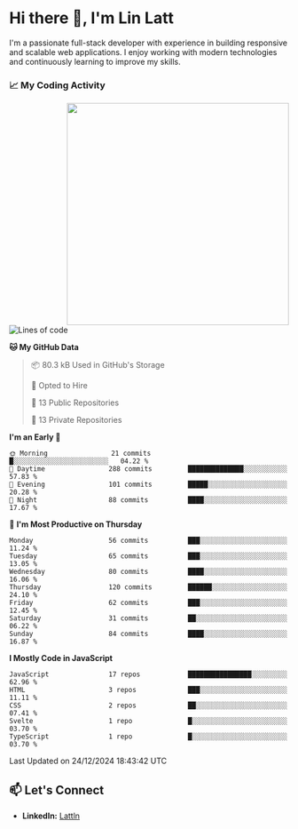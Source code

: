 # Hi there 👋, I'm Lin Latt

I'm a passionate full-stack developer with experience in building responsive and scalable web applications. I enjoy working with modern technologies and continuously learning to improve my skills.

### 📈 My Coding Activity 
<img src="https://github.com/user-attachments/assets/6cec4854-3eec-4600-9120-9be1d3cb2bfe"  width="400px" align="right">

<!--START_SECTION:waka-->
![Lines of code](https://img.shields.io/badge/From%20Hello%20World%20I%27ve%20Written-298.2%20thousand%20lines%20of%20code-blue)

**🐱 My GitHub Data** 

> 📦 80.3 kB Used in GitHub's Storage 
 > 
> 💼 Opted to Hire
 > 
> 📜 13 Public Repositories 
 > 
> 🔑 13 Private Repositories 
 > 
**I'm an Early 🐤** 

```text
🌞 Morning                21 commits          █░░░░░░░░░░░░░░░░░░░░░░░░   04.22 % 
🌆 Daytime                288 commits         ██████████████░░░░░░░░░░░   57.83 % 
🌃 Evening                101 commits         █████░░░░░░░░░░░░░░░░░░░░   20.28 % 
🌙 Night                  88 commits          ████░░░░░░░░░░░░░░░░░░░░░   17.67 % 
```
📅 **I'm Most Productive on Thursday** 

```text
Monday                   56 commits          ███░░░░░░░░░░░░░░░░░░░░░░   11.24 % 
Tuesday                  65 commits          ███░░░░░░░░░░░░░░░░░░░░░░   13.05 % 
Wednesday                80 commits          ████░░░░░░░░░░░░░░░░░░░░░   16.06 % 
Thursday                 120 commits         ██████░░░░░░░░░░░░░░░░░░░   24.10 % 
Friday                   62 commits          ███░░░░░░░░░░░░░░░░░░░░░░   12.45 % 
Saturday                 31 commits          ██░░░░░░░░░░░░░░░░░░░░░░░   06.22 % 
Sunday                   84 commits          ████░░░░░░░░░░░░░░░░░░░░░   16.87 % 
```


**I Mostly Code in JavaScript** 

```text
JavaScript               17 repos            ████████████████░░░░░░░░░   62.96 % 
HTML                     3 repos             ███░░░░░░░░░░░░░░░░░░░░░░   11.11 % 
CSS                      2 repos             ██░░░░░░░░░░░░░░░░░░░░░░░   07.41 % 
Svelte                   1 repo              █░░░░░░░░░░░░░░░░░░░░░░░░   03.70 % 
TypeScript               1 repo              █░░░░░░░░░░░░░░░░░░░░░░░░   03.70 % 
```




 Last Updated on 24/12/2024 18:43:42 UTC
<!--END_SECTION:waka-->

## 📫 Let's Connect

- **LinkedIn:** [Lattln](https://linkedin.com/in/lin-latt)
<!-- - **Portfolio:** [Your Portfolio](https://yourportfolio.com) -->
